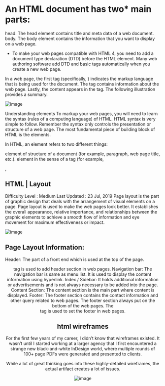 # An HTML document has two* main parts:

head. The head element contains title and meta data of a web document.
body. The body element contains the information that you want to display on a web page.
* To make your web pages compatible with HTML 4, you need to add a document type declaration (DTD) before the HTML element. Many web authoring software add DTD and basic tags automatically when you create a new web page.

In a web page, the first tag (specifically, <html>) indicates the markup language that is being used for the document. The <head> tag contains information about the web page. Lastly, the content appears in the <body> tag. The following illustration provides a summary.

![image](http://www.scriptingmaster.com/images/html/basic-html-tags.GIF)

Understanding elements
To markup your web pages, you will need to learn the syntax (rules of a computing language) of HTML. HTML syntax is very simple to follow. Remember the syntax only controls the presentation or structure of a web page. The most fundamental piece of building block of HTML is the elements.

In HTML, an element refers to two different things:

element of structure of a document (for example, paragraph, web page title, etc.).
element in the sense of a tag (for example, <p>, <title>)
Because of the different meanings of the word "element", it can be confusing what the word "element" means in a particular context. The following discussion may help you to understand the differences in the meaning. When we talk about the element in the sense of element of structure of a document, we are referring to the structure of the document; for example, document's header information (head), title, body, etc. When, however, we use the word element to refer to a tag, we are talking about a specific HTML instruction that uses angled brackets like: <>. As the following table shows,

Examples of elements of structure of a document
head	body	p
Examples of elements as tags
<head>	<body>	<p>
an element becomes a tag when we use the angled brackets around it. To create a web page, we use tags. A tag instructs the browser what specific instruction to execute. Assume in your web page you want to emphasize some text as bold. To do this, HTML requires three pieces of information from you:

With what tag do you want to emphasize the text? (Answer to this question determines what and where a specific HTML instruction will begin. In other words, this starts an HTML instruction.)
What text do you want to make bold?
Where do you want to stop the instruction? (An instruction should be ended with the same tag that started the instruction. See below.)
As an example, assume you want markup "World Wide Web Consortium" bold:

The World Wide Web Consortium (W3C) is a rule-making body for the Web.
So how would be write the necessary markup? Begin by answering to the three questions listed above. Here are the answers to each corresponding question:

we will use the <b> tag. Think of this as turning ON the bold feature in HTML.
we want to display "World Wide Web Consortium" as bold. Remember this text must be immediately following after the <b> tag.
stop the instruction with </b> tag. This will turn OFF the bold feature of HTML.
So our HTML markup will become:

The <b>World Wide Web Consortium</b> (W3C) is a rule-making body for the Web.
Most elements in HTML have three parts: start tag, content, and end tag. The start tag is simply the element name surrounded by the angled brackets such as <b>, <body>, and <p>. The end tag is a element name surrounded by </ and > such as </b>, </body>, and </p>. In other words, an end tag simply has the forward slash (/) before the element name. So if you open (start) a tag with <i>, you will close (end) it with </i>.

Note
Not all HTML tags require a closing tag. For example, <img> tag, <br> tag, <hr> tag, etc. Also, none of these tags take any content. The <img> tag is used to display graphic files; the <br> tag is used to end a line, and the <hr> tag inserts a horizontal rule.
As stated earlier, a start tag instructs the browser to start a particular instruction. Conversely, an end tag marks the end of that instruction. Because typically a complete web page contains many tags and sometimes nested tags (tags within other tags), it is necessary to close all opened tags even if your web page displays correctly in a particular browser. Properly closing tags not only will help you to familiarize more with HTML tags, but it also will avoid any possibility of browsers displaying your web page incorrectly.

Main points to remember:

Every element has a name such as head, title, p, i, and b.
A tag is the element name surrounded by the angled brackets. This refers to a start tag such as <p>, <title>, and <i>. A start tag starts a particular HTML instruction.
An end tag is the same as a start tag except the end tag has a forward slash between the < and the element name. An end tag stops a particular HTML instruction.
Most elements have content, which is placed between the start and the end tags. Example, this is <b>bold</b>.
Some elements have no content. Such elements/tags are known as empty tags.
Some elements have no end tags. These are referred to as one-sided tags. A tag that has an opening and closing tag is referred to as two-sided tag.

Understanding attributes
In HTML, elements (or tags) have attributes or properties. As an HTML writer, attributes allow you to add extra instruction to your tags. Because each tag has its own unique attributes, you have to learn which attribute(s) belongs which tag. (See the attributes reference table for details.) Any attribute cannot be just applied to any tag. Think of attributes as options. As such, options can only be applied to tags if the tags offer those options. If you incorrectly apply an option to a tag, the browser is likely to ignore that option.

An attribute has two parts: attribute name and attribute value. Because of these two-parts, they are also referred to as pairs. The attribute name identifies (or defines) what special instruction you want to add to a particular tag. The attribute value, on the other hand, indicates (usually predefined) option for that attribute. So if you are going to use an attribute, you will need to have value for that attribute. Let's go over the actual HTML.

align="right" is an example of attribute-value pair. The word align is the attribute. The value of this attribute is right. A value of an attribute is enclosed in double quotation marks. Notice the value is on the right-hand side of the equal sign and the attribute name is on the left of equal sign. As you may have understood, align="right" instructs the browser to align some text or object to the right hand side of the web page. You can apply this attribute, for example, to <p> tag to start your paragraph from the right hand side as:

This is my paragraph. Normally, text and other object on a web page are left-aligned. Because this paragraph has an extra instruction (align="right") to start this particular paragraph from the right, the paragraph is right-aligned.

The following shows the HTML code for the top paragraph:

<p align="right">This is my paragraph. Normally, text and other object on a web page are left-aligned. Because this paragraph has an extra instruction (align="right") to start this particular paragraph from the right, the paragraph is right-aligned.</p>
We stated earlier that an attribute adds an extra instruction to a tag. When does this extra instruction stop executing (or finish applying value of the attribute)? This is an important question because many times you will have nested tags and it may not be clear to you when the instruction will stop. The answer is that the instruction stops once the browser encounters the corresponding ending tag for the tag that contains the attribute. In our example, any text outside of this paragraph tag will be unaffected (specifically will not be right-aligned) because we apply the attribute to just one <p> tag.

Keep the following points in mind while working with attributes:

some attributes have predefined values. For example, for the align attribute, possible values include, left, center, justify and right. So if you use the align attribute, you should use one of these acceptable values.
some attributes accept numerical values. For instance, for the width attribute, you can specify a numerical value such as 5 (which indicates 5 pixels), or 20% (which indicates 20% of the screen width).
Main points to remember for attributes:

Attributes are specific to tag names. For example, for the <p> tag, you can use the align attribute but not the width attribute. The width attribute can only be used with tags such as <table>, <td>, and <img>.
Attributes have values. Make sure to use the correct value for the correct attribute. For instance, you should not use color="20", or align="brown"; instead use, color="red", and align="justify".
Attribute values needs to be enclosed in double quotation marks. This is true especially if the value contains one or more spaces, for example, face="Times New Roman".
Attribute values could come from a predefined list (such as color names red, green, blue, etc.) or from you (width of a table 50% or 800 pixels.)

2. DOCTYPES
DOCTYPE must be used to tell a browser which version of HTML the page is using.
DOCTYPE can also help the browser to render a page correctly.

HTML5

<!DOCTYPE html>
HTML4

<!DOCTYPE html PUBLIC "-//W3C//DTD HTML 4.01 Transitional//EN" "http://www.w3.org/TR/html4/loose.dtd">
Transitional XHTML 1.0

<!DOCTYPE html PUBLIC "-//W3C//DTD XHTML 1.0 Transitional//EN" "http://www.w3.org/TR/xhtml1/DTD/xhtml1-transitional.dtd">
Strict XHTML 1.0

<!DOCTYPE html PUBLIC "-//W3C//DTD XHTML 1.0 Strict//EN" "http://www.w3.org/TR/xhtml1/DTD/xhtml1-strict.dtd">
XML Declaration

<?xml version="1.0" ?>
3. Comment
<!--Comment--> is used to add comments in the code.
4. Id & Class
attribute id is used to uniquely identify the element from other elemnts on the page. In additional, it can be styled differently than any other instance of the same element by CSS.
attribute class is used to identify several elements from other elements on the page.
<!-- both have the properties of the class named importance -->
<p class="important">For a one-year period from November 2010, the Marugame Genichiro-Inokuma Museum of Contemporary Art (MIMOCA) will host a cycle of four Hiroshi Sugimoto exhibitions.</p>
<p>Each will showcase works by the artist thematically contextualized under the headings "Science," "Architecture," "History" and "Religion" so as to present a comprehensive panorama of the artist's oeuvre.</p>
<p class="important admittance">Hours: 10:00 – 18:00 (No admittance after 17:30)</p>
5. Block & Inline Elements
Block Elements means that the element will appear to start a new line like <h1>, <p>, <u1> and <li>.
Inline Elements means that the element will appear to continue on the same line like <em>, <b> and <img>.
6. Grouping
<div> allows you to group a set of elements together in one block-level box.
<span> acts like an inline equivalent of the <div> and is used to contain a section of text, or to contain a number of inline elements.
7. IFrames
<iframe> is used to cut a little window in your page and see another page on this window.
attributes scrolling is only supported in HTML4 and XHTML, for indicating whether the iframe should have scrollbars or not.
attributes frameborder is only supported in HMTL4 and XHTML, for indicating whether the frame should have a border or not.
attributes seamless is come in HTML5, for indicating that scrollbars is not desired in the iframe.
<iframe width="450" height="350" src="http://maps.google.co.uk/maps?q=moma+new+york&amp;output=embed">
</iframe>

![image](https://raw.githubusercontent.com/aleen42/PersonalWiki/docs/Programming/HTML/extra_markup/iframe.png)

8. Information about the page
<meta> lives inside `<head> to contain information about the page.
attribute name is set as 'description' to contain the description of the page.
attribute name is set as 'keywords' to contain a list of keywords of the page.
attribute name is set as 'robots' to indicate whether search engines should add this page to their search results or not.
attribute httl-equiv is set as 'author' to define the author of the web page.
attribute httl-equiv is set as 'pragma' to prevent the browser from caching the page.
attribute httl-equiv is set as 'expires' to indicate when the page should expire and no longer be cached.
<head>
    <title>Information About Your Pages</title>
    <meta name="description" content="An Essay on Installation Art" />
    <meta name="keywords" content="installation, art, opinion" />
    <meta name="robots" content="nofollow" />
    <meta http-equiv="author" content="Jon Duckett" />
    <meta http-equiv="pragma" content="no-cache" />
    <meta http-equiv="expires" content="Fri, 04 Apr 2014 23:59:59 GMT" />
</head>

## HTML | Layout
Difficulty Level : Medium
Last Updated : 23 Jul, 2019
Page layout is the part of graphic design that deals with the arrangement of visual elements on a page. Page layout is used to make the web pages look better. It establishes the overall appearance, relative importance, and relationships between the graphic elements to achieve a smooth flow of information and eye movement for maximum effectiveness or impact.

![image](https://media.geeksforgeeks.org/wp-content/uploads/layout.png)

## Page Layout Information:

Header: The part of a front end which is used at the top of the page. <header> tag is used to add header section in web pages.
Navigation bar: The navigation bar is same as menu list. It is used to display the content information using hyperlink.
Index / Sidebar: It holds additional information or advertisements and is not always necessary to be added into the page.
Content Section: The content section is the main part where content is displayed.
Footer: The footer section contains the contact information and other query related to web pages. The footer section always put on the bottom of the web pages. The <footer> tag is used to set the footer in web pages.

## html wireframes
For the first few years of my career, I didn’t know that wireframes existed. It wasn’t until I started working at a larger agency that I first encountered a strange new black-and-white InDesign world, where multiple rounds of 100+ page PDFs were generated and presented to clients.

While a lot of great thinking goes into these highly-detailed wireframes, the actual artifact creates a lot of issues.

![image](https://i.pinimg.com/originals/c3/de/24/c3de24c8c79004b349f12052f76d70b0.png)